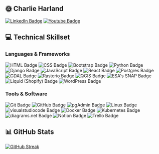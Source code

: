 ## 🌞 Charlie Harland

<div id="badges">
  <!-- ADD PORTFORLIO LINK -->
  <a href="https://www.linkedin.com/in/charlie-harland/" target="_blank"><img src="https://img.shields.io/badge/LinkedIn-0A66C2?style=for-the-badge&logo=linkedin&logoColor=white" alt="LinkedIn Badge"/></a>
  <a href="https://www.youtube.com/@sounds_like_charlie" target="_blank"><img src="https://img.shields.io/badge/YouTube-FF0000?style=for-the-badge&logo=youtube&logoColor=white" alt="Youtube Badge"/></a>
</div>

## 💻 Technical Skillset

### Languages & Frameworks

<div id="languages-badges">
  <img src="https://img.shields.io/badge/HTML-E34F26?style=for-the-badge&logo=HTML5&logoColor=white" alt="HTML Badge"/>
  <img src="https://img.shields.io/badge/CSS-1572B6?style=for-the-badge&logo=CSS3&logoColor=white" alt="CSS Badge"/>
  <img src="https://img.shields.io/badge/Bootstrap-7952B3?style=for-the-badge&logo=Bootstrap&logoColor=white" alt="Bootstrap Badge"/>
  <img src="https://img.shields.io/badge/Python-FFD43B?style=for-the-badge&logo=Python&logoColor=#FFD43B" alt="Python Badge"/>
  <img src="https://img.shields.io/badge/Django-092E20?style=for-the-badge&logo=Django&logoColor=white" alt="Django Badge"/>
  <img src="https://img.shields.io/badge/JavaScript-3B3D40?style=for-the-badge&logo=JavaScript&logoColor=#F7DF1E" alt="JavaScript Badge"/>
  <img src="https://img.shields.io/badge/React-3b444b?style=for-the-badge&logo=React&logoColor=blue" alt="React Badge"/>
  <img src="https://img.shields.io/badge/Postgres-0064a5?style=for-the-badge&logo=PostgreSQL&logoColor=white" alt="Postgres Badge"/>
  <img src="https://img.shields.io/badge/GDAL-5CAE58?style=for-the-badge&logo=GDAL&logoColor=white" alt="GDAL Badge"/>
  <img src="https://img.shields.io/badge/Rasterio-5E6166?style=for-the-badge&logo=Rasterio&logoColor=white" alt="Rasterio Badge"/>
  <img src="https://img.shields.io/badge/QGIS-589632?style=for-the-badge&logo=Qgis&logoColor=white" alt="QGIS Badge"/>
  <img src="https://img.shields.io/badge/ESA's SNAP-003247?style=for-the-badge&logo=ESASNAP&logoColor=white" alt="ESA's SNAP Badge"/>
  <img src="https://img.shields.io/badge/Liquid (Shopify)-7AB55C?style=for-the-badge&logo=Liquid&logoColor=white" alt="Liquid (Shopify) Badge"/>
  <img src="https://img.shields.io/badge/WordPress-21759B?style=for-the-badge&logo=WordPress&logoColor=white" alt="WordPress Badge"/>
</div>

### Tools & Software
<div id="software-badges">
  <img src="https://img.shields.io/badge/Git-F05032?style=for-the-badge&logo=Git&logoColor=white" alt="Git Badge"/>
  <img src="https://img.shields.io/badge/GitHub-181717?style=for-the-badge&logo=GitHub&logoColor=white" alt="GitHub Badge"/>
  <img src="https://img.shields.io/badge/pgAdmin-0064a5?style=for-the-badge&logo=PostgreSQL&logoColor=white" alt="pgAdmin Badge"/>
  <img src="https://img.shields.io/badge/Linux-FCC624?style=for-the-badge&logo=Linux&logoColor=black&textColor=black" alt="Linux Badge"/>
  <img src="https://img.shields.io/badge/VS Code-007ACC?style=for-the-badge&logo=visualstudiocode&logoColor=white" alt="visualstudiocode Badge"/>
  <img src="https://img.shields.io/badge/Docker-1D63ED?style=for-the-badge&logo=Docker&logoColor=white" alt="Docker Badge"/>
  <img src="https://img.shields.io/badge/Kubernetes-3970e4?style=for-the-badge&logo=Kubernetes&logoColor=white" alt="Kubernetes Badge"/>
  <img src="https://img.shields.io/badge/draw.io-F08705?style=for-the-badge&logo=diagramsdotnet&logoColor=white" alt="diagrams.net Badge"/>
  <img src="https://img.shields.io/badge/Notion-f5f5f5?style=for-the-badge&logo=notion&logoColor=black" alt="Notion Badge"/>
  <img src="https://img.shields.io/badge/Trello-242F36?style=for-the-badge&logo=trello&logoColor=0052CC" alt="Trello Badge"/>
</div>

## 📊 GitHub Stats

[![GitHub Streak](https://github-readme-streak-stats.herokuapp.com?user=mountaincharlie&theme=tokyonight&date_format=j%20M%5B%20Y%5D)](https://git.io/streak-stats)


<!--
**mountaincharlie/mountaincharlie** is a ✨ _special_ ✨ repository because its `README.md` (this file) appears on your GitHub profile.

Here are some ideas to get you started:

- 🔭 I’m currently working on ...
- 🌱 I’m currently learning SQL, Machine Learning and Data Science
- 👯 I’m looking to collaborate on ...
- 🤔 I’m looking for help with ...
- 💬 Ask me about ...
- 📫 How to reach me: ...
- 😄 Pronouns: ...
- ⚡ Fun fact: ...
-->
